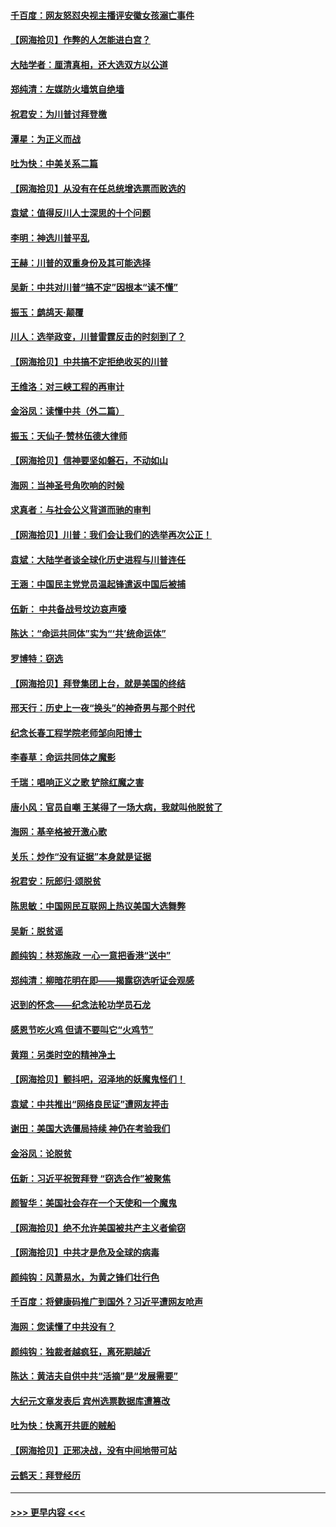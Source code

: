 #### [千百度：网友怒怼央视主播评安徽女孩溺亡事件](../pages/nsc993/n12605370.md?t=12091402) 
#### [【网海拾贝】作弊的人怎能进白宫？](../pages/nsc993/n12603546.md?t=12091402) 
#### [大陆学者：厘清真相，还大选双方以公道](../pages/nsc993/n12603475.md?t=12091402) 
#### [郑纯清：左媒防火墙筑自绝墙](../pages/nsc993/n12602226.md?t=12091402) 
#### [祝君安：为川普讨拜登檄](../pages/nsc993/n12602199.md?t=12091402) 
#### [潭星：为正义而战](../pages/nsc993/n12600926.md?t=12091402) 
#### [吐为快：中美关系二篇](../pages/nsc993/n12600908.md?t=12091402) 
#### [【网海拾贝】从没有在任总统增选票而败选的](../pages/nsc993/n12600435.md?t=12091402) 
#### [袁斌：值得反川人士深思的十个问题](../pages/nsc993/n12600332.md?t=12091402) 
#### [李明：神选川普平乱](../pages/nsc993/n12599751.md?t=12091402) 
#### [王赫：川普的双重身份及其可能选择](../pages/nsc993/n12599723.md?t=12091402) 
#### [吴新：中共对川普“搞不定”因根本“读不懂”](../pages/nsc993/n12599502.md?t=12091402) 
#### [振玉：鹧鸪天‧颠覆](../pages/nsc993/n12599494.md?t=12091402) 
#### [川人：选举政变，川普雷霆反击的时刻到了？](../pages/nsc993/n12599291.md?t=12091402) 
#### [【网海拾贝】中共搞不定拒绝收买的川普](../pages/nsc993/n12598955.md?t=12091402) 
#### [王维洛：对三峡工程的再审计](../pages/nsc993/n12598436.md?t=12091402) 
#### [金浴凤：读懂中共（外二篇）](../pages/nsc993/n12597943.md?t=12091402) 
#### [振玉：天仙子‧赞林伍德大律师](../pages/nsc993/n12597929.md?t=12091402) 
#### [【网海拾贝】信神要坚如磐石，不动如山](../pages/nsc993/n12597901.md?t=12091402) 
#### [海网：当神圣号角吹响的时候](../pages/nsc993/n12595891.md?t=12091402) 
#### [求真者：与社会公义背道而驰的审判](../pages/nsc993/n12595868.md?t=12091402) 
#### [【网海拾贝】川普：我们会让我们的选举再次公正！](../pages/nsc993/n12594930.md?t=12091402) 
#### [袁斌：大陆学者谈全球化历史进程与川普连任](../pages/nsc993/n12594690.md?t=12091402) 
#### [王涵：中国民主党党员温起锋遣返中国后被捕](../pages/nsc993/n12594540.md?t=12091402) 
#### [伍新： 中共备战号坟边哀声嚎](../pages/nsc993/n12593086.md?t=12091402) 
#### [陈达：“命运共同体”实为“‘共’统命运体”](../pages/nsc993/n12590865.md?t=12091402) 
#### [罗博特：窃选](../pages/nsc993/n12590619.md?t=12091402) 
#### [【网海拾贝】拜登集团上台，就是美国的终结](../pages/nsc993/n12589725.md?t=12091402) 
#### [邢天行：历史上一夜“换头”的神奇男与那个时代](../pages/nsc993/n12589424.md?t=12091402) 
#### [纪念长春工程学院老师邹向阳博士](../pages/nsc993/n12585390.md?t=12091402) 
#### [李春草：命运共同体之魔影](../pages/nsc993/n12585026.md?t=12091402) 
#### [千瑞：唱响正义之歌 铲除红魔之害](../pages/nsc993/n12585002.md?t=12091402) 
#### [唐小风：官员自嘲 王某得了一场大病，我就叫他脱贫了](../pages/nsc993/n12584981.md?t=12091402) 
#### [海网：基辛格被开激心歌](../pages/nsc993/n12584946.md?t=12091402) 
#### [关乐：炒作“没有证据”本身就是证据](../pages/nsc993/n12583146.md?t=12091402) 
#### [祝君安：阮郎归‧颂脱贫](../pages/nsc993/n12583119.md?t=12091402) 
#### [陈思敏：中国网民互联网上热议美国大选舞弊](../pages/nsc993/n12582845.md?t=12091402) 
#### [吴新：脱贫谣](../pages/nsc993/n12580839.md?t=12091402) 
#### [颜纯钩：林郑施政 一心一意把香港“送中”](../pages/nsc993/n12580805.md?t=12091402) 
#### [郑纯清：柳暗花明在即——揭露窃选听证会观感](../pages/nsc993/n12580795.md?t=12091402) 
#### [迟到的怀念——纪念法轮功学员石龙](../pages/nsc993/n12580245.md?t=12091402) 
#### [感恩节吃火鸡  但请不要叫它“火鸡节”](../pages/nsc993/n12580252.md?t=12091402) 
#### [黄翔：另类时空的精神净土](../pages/nsc993/n12578638.md?t=12091402) 
#### [【网海拾贝】颤抖吧，沼泽地的妖魔鬼怪们！](../pages/nsc993/n12578552.md?t=12091402) 
#### [袁斌：中共推出“网络良民证”遭网友抨击](../pages/nsc993/n12578511.md?t=12091402) 
#### [谢田：美国大选僵局持续 神仍在考验我们](../pages/nsc993/n12577432.md?t=12091402) 
#### [金浴凤：论脱贫](../pages/nsc993/n12576386.md?t=12091402) 
#### [伍新：习近平祝贺拜登 “窃选合作”被聚焦](../pages/nsc993/n12576358.md?t=12091402) 
#### [颜智华：美国社会存在一个天使和一个魔鬼](../pages/nsc993/n12574299.md?t=12091402) 
#### [【网海拾贝】绝不允许美国被共产主义者偷窃](../pages/nsc993/n12573396.md?t=12091402) 
#### [【网海拾贝】中共才是危及全球的病毒](../pages/nsc993/n12571204.md?t=12091402) 
#### [颜纯钩：风萧易水，为黄之锋们壮行色](../pages/nsc993/n12571487.md?t=12091402) 
#### [千百度：将健康码推广到国外？习近平遭网友呛声](../pages/nsc993/n12570808.md?t=12091402) 
#### [海网：您读懂了中共没有？](../pages/nsc993/n12570487.md?t=12091402) 
#### [颜纯钩：独裁者越疯狂，离死期越近](../pages/nsc993/n12569055.md?t=12091402) 
#### [陈达：黄洁夫自供中共“活摘”是“发展需要”](../pages/nsc993/n12568541.md?t=12091402) 
#### [大纪元文章发表后 宾州选票数据库遭篡改](../pages/nsc993/n12568105.md?t=12091402) 
#### [吐为快：快离开共匪的贼船](../pages/nsc993/n12568462.md?t=12091402) 
#### [【网海拾贝】正邪决战，没有中间地带可站](../pages/nsc993/n12568439.md?t=12091402) 
#### [云鹤天：拜登经历](../pages/nsc993/n12567294.md?t=12091402) 

----
#### [ >>> 更早内容 <<< ](../indexes/nsc993-earlier.md)
